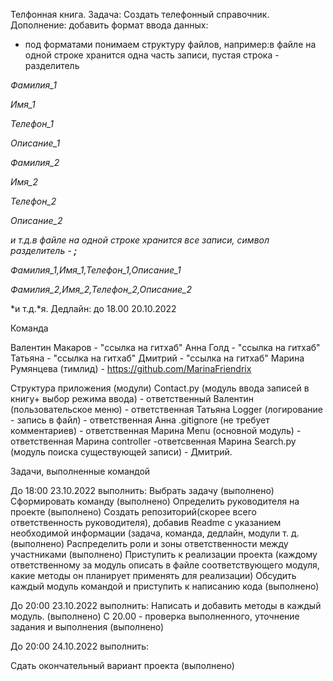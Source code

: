 Телфонная книга.
Задача: Создать телефонный справочник.
Дополнение: добавить формат ввода данных:
- под форматами понимаем структуру файлов, например:в файле на одной строке хранится одна часть записи, пустая строка - разделитель

*Фамилия_1*

*Имя_1*

*Телефон_1*

*Описание_1*

*Фамилия_2*

*Имя_2*

*Телефон_2*

*Описание_2*

*и т.д.в файле на одной строке хранится все записи, символ разделитель - **;***

*Фамилия_1,Имя_1,Телефон_1,Описание_1*

*Фамилия_2,Имя_2,Телефон_2,Описание_2*

*и т.д.*я. Дедлайн: до 18.00 20.10.2022

Команда

Валентин Макаров - "ссылка на гитхаб" Анна Голд - "ссылка на гитхаб" Татьяна - "ссылка на гитхаб" Дмитрий - "ссылка на гитхаб" Марина Румянцева (тимлид) - https://github.com/MarinaFriendrix

Структура приложения (модули) Contact.py (модуль ввода записей в книгу+ выбор режима ввода) - ответственный Валентин  (пользовательское меню) - ответственная Татьяна Logger (логирование - запись в файл) - ответственная Анна .gitignore (не требует комментариев) - ответственная Марина Menu (основной модуль) - ответственная Марина controller -ответсвенная Марина Search.py (модуль поиска существующей записи) - Дмитрий.

Задачи, выполненные командой

До 18:00 23.10.2022 выполнить: Выбрать задачу (выполнено) Сформировать команду (выполнено) Определить руководителя на проекте (выполнено) Создать репозиторий(скорее всего ответственность руководителя), добавив Readme с указанием необходимой информации (задача, команда, дедлайн, модули т. д. (выполнено) Распределить роли и зоны ответственности между участниками (выполнено) Приступить к реализации проекта (каждому ответственному за модуль описать в файле соответствующего модуля, какие методы он планирует применять для реализации) Обсудить каждый модуль командой и приступить к написанию кода (выполнено)

До 20:00 23.10.2022 выполнить: Написать и добавить методы в каждый модуль. (выполнено) С 20.00 - проверка выполненного, уточнение задания и выполнения (выполнено)

До 20:00 24.10.2022 выполнить:

Сдать окончательный вариант проекта (выполнено)
